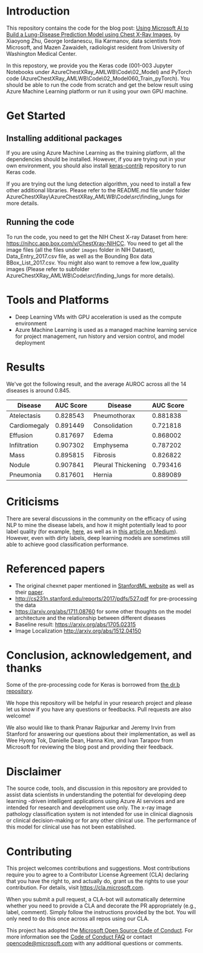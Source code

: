 # Introduction
This repository contains the code for the blog post: [Using Microsoft AI to Build a Lung-Disease Prediction Model using Chest X-Ray Images](https://blogs.technet.microsoft.com/machinelearning/2018/03/07/using-microsoft-ai-to-build-a-lung-disease-prediction-model-using-chest-x-ray-images/), by Xiaoyong Zhu, George Iordanescu, Ilia Karmanov, data scientists from Microsoft, and Mazen Zawaideh, radiologist resident from University of Washington Medical Center.

In this repostory, we provide you the Keras code (001-003 Jupyter Notebooks under AzureChestXRay_AMLWB\Code\02_Model) and PyTorch code (AzureChestXRay_AMLWB\Code\02_Model060_Train_pyTorch). You should be able to run the code from scratch and get the below result using Azure Machine Learning platform or run it using your own GPU machine.

# Get Started

## Installing additional packages

If you are using Azure Machine Learning as the training platform, all the dependencies should be installed. However, if you are trying out in your own environment, you should also install [keras-contrib](https://github.com/keras-team/keras-contrib) repository to run Keras code.

If you are trying out the lung detection algorithm, you need to install a few other additional libraries. Please refer to the README.md file under folder AzureChestXRay\AzureChestXRay_AMLWB\Code\src\finding_lungs for more details.

## Running the code
To run the code, you need to get the NIH Chest X-ray Dataset from here: https://nihcc.app.box.com/v/ChestXray-NIHCC. You need to get all the image files (all the files under `images` folder in NIH Dataset), Data_Entry_2017.csv file, as well as the Bounding Box data BBox_List_2017.csv. You might also want to remove a few low_quality images (Please refer to subfolder AzureChestXRay_AMLWB\Code\src\finding_lungs for more details).



#	Tools and Platforms
- Deep Learning VMs with GPU acceleration is used as the compute environment
- Azure Machine Learning is used as a managed machine learning service for project management, run history and version control, and model deployment

# Results

We've got the following result, and the average AUROC across all the 14 diseases is around 0.845.

| Disease      | AUC Score | Disease            | AUC Score |
|--------------|-----------|--------------------|-----------|
| Atelectasis  | 0.828543  | Pneumothorax       | 0.881838  |
| Cardiomegaly | 0.891449  | Consolidation      | 0.721818  |
| Effusion     | 0.817697  | Edema              | 0.868002  |
| Infiltration | 0.907302  | Emphysema          | 0.787202  |
| Mass         | 0.895815  | Fibrosis           | 0.826822  |
| Nodule       | 0.907841  | Pleural Thickening | 0.793416  |
| Pneumonia    | 0.817601  | Hernia             | 0.889089  |


# Criticisms
There are several discussions in the community on the efficacy of using NLP to mine the disease labels, and how it might potentially lead to poor label quality (for example, [here](https://lukeoakdenrayner.wordpress.com/2018/01/24/chexnet-an-in-depth-review/), as well as in [this article on Medium](https://medium.com/@paras42/dear-mythical-editor-radiologist-level-pneumonia-in-chexnet-c91041223526)). However, even with dirty labels, deep learning models are sometimes still able to achieve good classification performance.

# Referenced papers
- The original chexnet paper mentioned in [StanfordML website](https://stanfordmlgroup.github.io/projects/chexnet/) as well as their [paper](https://arxiv.org/abs/1711.05225).
- http://cs231n.stanford.edu/reports/2017/pdfs/527.pdf for pre-processing the data
- https://arxiv.org/abs/1711.08760 for some other thoughts on the model architecture and the relationship between different diseases
- Baseline result: https://arxiv.org/abs/1705.02315
- Image Localization http://arxiv.org/abs/1512.04150

# Conclusion, acknowledgement, and thanks
Some of the pre-processing code for Keras is borrowed from [the dr.b repository](https://github.com/taoddiao/dr.b).

We hope this repository will be helpful in your research project and please let us know if you have any questions or feedbacks. Pull requests are also welcome!

We also would like to thank Pranav Rajpurkar and Jeremy Irvin from Stanford for answering our questions about their implementation, as well as Wee Hyong Tok, Danielle Dean, Hanna Kim, and Ivan Tarapov from Microsoft for reviewing the blog post and providing their feedback.

# Disclaimer
The source code, tools, and discussion in this repository are provided to assist data scientists in understanding the potential for developing deep learning -driven intelligent applications using Azure AI services and are intended for research and development use only. The x-ray image pathology classification system is not intended for use in clinical diagnosis or clinical decision-making or for any other clinical use. The performance of this model for clinical use has not been established.

# Contributing
This project welcomes contributions and suggestions.  Most contributions require you to agree to a
Contributor License Agreement (CLA) declaring that you have the right to, and actually do, grant us
the rights to use your contribution. For details, visit https://cla.microsoft.com.

When you submit a pull request, a CLA-bot will automatically determine whether you need to provide
a CLA and decorate the PR appropriately (e.g., label, comment). Simply follow the instructions
provided by the bot. You will only need to do this once across all repos using our CLA.

This project has adopted the [Microsoft Open Source Code of Conduct](https://opensource.microsoft.com/codeofconduct/).
For more information see the [Code of Conduct FAQ](https://opensource.microsoft.com/codeofconduct/faq/) or
contact [opencode@microsoft.com](mailto:opencode@microsoft.com) with any additional questions or comments.
